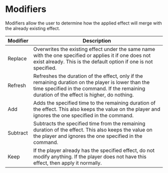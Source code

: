 # Modifiers

Modifiers allow the user to determine how the applied effect will merge with the already existing effect.

| Modifier | Description                                                                                                                                                                                        |
| -------- | -------------------------------------------------------------------------------------------------------------------------------------------------------------------------------------------------- |
| Replace  | Overwrites the existing effect under the same name with the one specified or applies it if one does not exist already. This is the default option if one is not specified.                         |
| Refresh  | Refreshes the duration of the effect, only if the remaining duration on the player is lower than the time specified in the command. If the remaining duration of the effect is higher, do nothing. |
| Add      | Adds the specified time to the remaining duration of the effect. This also keeps the value on the player and ignores the one specified in the command.                                             |
| Subtract | Subtracts the specified time from the remaining duration of the effect. This also keeps the value on the player and ignores the one specified in the command.                                      |
| Keep     | If the player already has the specified effect, do not modify anything. If the player does not have this effect, then apply it normally.                                                           |
